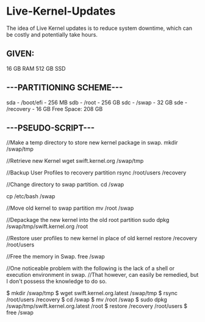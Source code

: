 # Live-Kernel-Updates
The idea of Live Kernel updates is to reduce system downtime, which can be costly and potentially take hours.

## GIVEN: 
16 GB RAM
512 GB SSD

## ---PARTITIONING SCHEME---
sda - /boot/efi - 256 MB
sdb - /root - 256 GB
sdc - /swap - 32 GB
sde - /recovery - 16 GB
Free Space: 208 GB

## ---PSEUDO-SCRIPT---
//Make a temp directory to store new kernel package in swap.
mkdir /swap/tmp

//Retrieve new Kernel
wget swift.kernel.org /swap/tmp

//Backup User Profiles to recovery partition
rsync /root/users /recovery

//Change directory to swap partition.
cd /swap

cp /etc/bash /swap 

//Move old kernel to swap partition
mv /root /swap

//Depackage the new kernel into the old root partition
sudo dpkg /swap/tmp/swift.kernel.org /root

//Restore user profiles to new kernel in place of old kernel
restore /recovery /root/users

//Free the memory in Swap.
free /swap

//One noticeable problem with the following is the lack of a shell or execution environment in swap.
//That however, can easily be remedied, but I don't possess the knowledge to do so.

$ mkdir /swap/tmp
$ wget swift.kernel.org.latest /swap/tmp
$ rsync /root/users /recovery
$ cd /swap
$ mv /root /swap
$ sudo dpkg /swap/tmp/swift.kernel.org.latest /root
$ restore /recovery /root/users
$ free /swap

